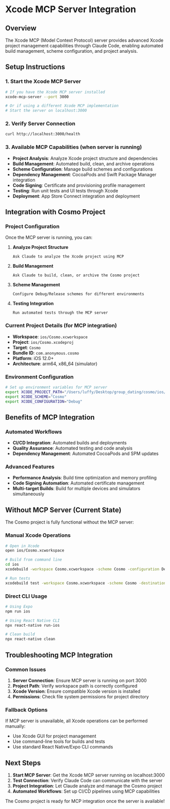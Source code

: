 # Xcode MCP Server Integration

## Overview
The Xcode MCP (Model Context Protocol) server provides advanced Xcode project management capabilities through Claude Code, enabling automated build management, scheme configuration, and project analysis.

## Setup Instructions

### 1. Start the Xcode MCP Server
```bash
# If you have the Xcode MCP server installed
xcode-mcp-server --port 3000

# Or if using a different Xcode MCP implementation
# Start the server on localhost:3000
```

### 2. Verify Server Connection
```bash
curl http://localhost:3000/health
```

### 3. Available MCP Capabilities (when server is running)
- **Project Analysis**: Analyze Xcode project structure and dependencies
- **Build Management**: Automated build, clean, and archive operations
- **Scheme Configuration**: Manage build schemes and configurations
- **Dependency Management**: CocoaPods and Swift Package Manager integration
- **Code Signing**: Certificate and provisioning profile management
- **Testing**: Run unit tests and UI tests through Xcode
- **Deployment**: App Store Connect integration and deployment

## Integration with Cosmo Project

### Project Configuration
Once the MCP server is running, you can:

1. **Analyze Project Structure**
   ```
   Ask Claude to analyze the Xcode project using MCP
   ```

2. **Build Management**
   ```
   Ask Claude to build, clean, or archive the Cosmo project
   ```

3. **Scheme Management**
   ```
   Configure Debug/Release schemes for different environments
   ```

4. **Testing Integration**
   ```
   Run automated tests through the MCP server
   ```

### Current Project Details (for MCP integration)
- **Workspace**: `ios/Cosmo.xcworkspace`
- **Project**: `ios/Cosmo.xcodeproj`
- **Target**: `Cosmo`
- **Bundle ID**: `com.anonymous.cosmo`
- **Platform**: iOS 12.0+
- **Architecture**: arm64, x86_64 (simulator)

### Environment Configuration
```bash
# Set up environment variables for MCP server
export XCODE_PROJECT_PATH="/Users/luffy/Desktop/group_dating/cosmo/ios/Cosmo.xcworkspace"
export XCODE_SCHEME="Cosmo"
export XCODE_CONFIGURATION="Debug"
```

## Benefits of MCP Integration

### Automated Workflows
- **CI/CD Integration**: Automated builds and deployments
- **Quality Assurance**: Automated testing and code analysis
- **Dependency Management**: Automated CocoaPods and SPM updates

### Advanced Features
- **Performance Analysis**: Build time optimization and memory profiling
- **Code Signing Automation**: Automated certificate management
- **Multi-target Builds**: Build for multiple devices and simulators simultaneously

## Without MCP Server (Current State)

The Cosmo project is fully functional without the MCP server:

### Manual Xcode Operations
```bash
# Open in Xcode
open ios/Cosmo.xcworkspace

# Build from command line
cd ios
xcodebuild -workspace Cosmo.xcworkspace -scheme Cosmo -configuration Debug -sdk iphonesimulator

# Run tests
xcodebuild test -workspace Cosmo.xcworkspace -scheme Cosmo -destination 'platform=iOS Simulator,name=iPhone 15 Pro'
```

### Direct CLI Usage
```bash
# Using Expo
npm run ios

# Using React Native CLI
npx react-native run-ios

# Clean build
npx react-native clean
```

## Troubleshooting MCP Integration

### Common Issues
1. **Server Connection**: Ensure MCP server is running on port 3000
2. **Project Path**: Verify workspace path is correctly configured
3. **Xcode Version**: Ensure compatible Xcode version is installed
4. **Permissions**: Check file system permissions for project directory

### Fallback Options
If MCP server is unavailable, all Xcode operations can be performed manually:
- Use Xcode GUI for project management
- Use command-line tools for builds and tests
- Use standard React Native/Expo CLI commands

## Next Steps

1. **Start MCP Server**: Get the Xcode MCP server running on localhost:3000
2. **Test Connection**: Verify Claude Code can communicate with the server
3. **Project Integration**: Let Claude analyze and manage the Cosmo project
4. **Automated Workflows**: Set up CI/CD pipelines using MCP capabilities

The Cosmo project is ready for MCP integration once the server is available!